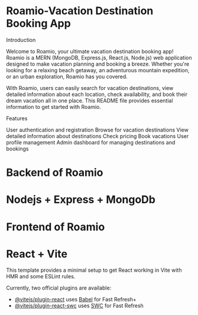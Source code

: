 # Roamio-Vacation Destination Booking App

Introduction

Welcome to Roamio, your ultimate vacation destination booking app! Roamio is a MERN (MongoDB, Express.js, React.js, Node.js) web application designed to make vacation planning and booking a breeze. Whether you're looking for a relaxing beach getaway, an adventurous mountain expedition, or an urban exploration, Roamio has you covered.

With Roamio, users can easily search for vacation destinations, view detailed information about each location, check availability, and book their dream vacation all in one place. This README file provides essential information to get started with Roamio.

Features

User authentication and registration
Browse for vacation destinations
View detailed information about destinations
Check pricing
Book vacations
User profile management
Admin dashboard for managing destinations and bookings

# Backend of Roamio

# Nodejs + Express + MongoDb

# Frontend of Roamio

# React + Vite

This template provides a minimal setup to get React working in Vite with HMR and some ESLint rules.

Currently, two official plugins are available:

- [@vitejs/plugin-react](https://github.com/vitejs/vite-plugin-react/blob/main/packages/plugin-react/README.md) uses [Babel](https://babeljs.io/) for Fast Refresh+
- [@vitejs/plugin-react-swc](https://github.com/vitejs/vite-plugin-react-swc) uses [SWC](https://swc.rs/) for Fast Refresh
